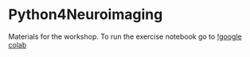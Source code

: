 # Python4Neuroimaging

Materials for the workshop. To run the exercise notebook go to [!google colab](https://colab.research.google.com/)

